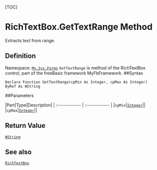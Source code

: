 [TOC]
# RichTextBox.GetTextRange Method
Extracts text from range.
## Definition
Namespace: [`My.Sys.Forms`](My.Sys.Forms.md)
`GetTextRange` is method of the RichTextBox control, part of the freeBasic framework MyFbFramework.
##Syntax
```freeBasic
Declare Function GetTextRange(cpMin As Integer, cpMax As Integer) ByRef As WString
```

##Parameters

|Part|Type|Description|
| :------------ | :------------ |
|`cpMin`|[`Integer`]("https://www.freebasic.net/wiki/KeyPgInteger")||
|`cpMax`|[`Integer`]("https://www.freebasic.net/wiki/KeyPgInteger")||

## Return Value
[`WString`]("https://www.freebasic.net/wiki/KeyPgWString")
## See also
[`RichTextBox`](RichTextBox.md)
